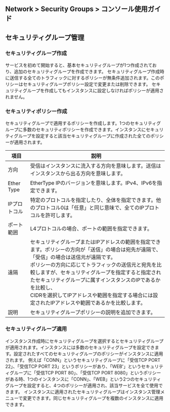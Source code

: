 ## Network > Security Groups > コンソール使用ガイド

## セキュリティグループ管理

### セキュリティグループ作成
サービスを初めて開始すると、基本セキュリティグループが1つ作成されており、追加のセキュリティグループを作成できます。
セキュリティグループ作成時に送信する全てのトラフィックに対するポリシーが無条件追加されます。このポリシーはセキュリティグループポリシー設定で変更または削除できます。
セキュリティグループを作成してもインスタンスに設定しなければポリシーが適用されません。


### セキュリティポリシー作成
セキュリティグループで適用するポリシーを作成します。1つのセキュリティグループに多数のセキュリティポリシーを作成できます。インスタンスにセキュリティグループを設定すると該当セキュリティグループに作成された全てのポリシーが適用されます。

| 項目     | 説明                                                      |
| ----------- | ------------------------------------------------------------ |
| 方向     | 受信はインスタンスに流入する方向を意味します。送信はインスタンスから出る方向を意味します。 |
| Ether Type  | EtherType IPのバージョンを意味します。IPv4、IPv6を指定できます。 |
| IPプロトコル | 特定のプロトコルを指定したり、全体を指定できます。他のプロトコル0は「任意」と同じ意味で、全てのIPプロトコルを許可します。       |
| ポート範囲 | L4プロトコルの場合、ポートの範囲を指定できます。         |
| 遠隔     | セキュリティグループまたはIPアドレスの範囲を指定できます。ポリシーの方向が「送信」の場合は宛先が遠隔で、「受信」の場合は送信元が遠隔です。 <br>ポリシーの方向に応じてトラフィックの送信元と宛先を比較しますが、セキュリティグループを指定すると指定されたセキュリティグループに属すインスタンスのIPであるかを比較し、<br>CIDRを選択してIPアドレスや範囲を指定する場合には設定されたIPアドレスや範囲であるかを比較します。 |
| 説明      | セキュリティグループポリシーの説明を追加できます。         |


### セキュリティグループ適用
インスタンス作成時にセキュリティグループを選択するとセキュリティグループが適用されます。インスタンスには多数のセキュリティグループを設定できます。設定されたすべてのセキュリティグループのポリシーがインスタンスに適用されます。
例えば「CONN」というセキュリティグループに「受信TCP PORT 22」、「受信TCP PORT 23」というポリシーがあり、「WEB'」というセキュリティグループに「受信TCP PORT 80」、「受信TCP PORT 8080」というポリシーがある時、1つのインスタンスに「CONN」、「WEB」という2つのセキュリティグループを設定すると、4つのポリシーが適用され、該当サービスを全て使用できます。
インスタンスに適用されたセキュリティグループはインスタンス管理メニューで変更できます。同じセキュリティグループを複数のインスタンスに適用できます。

